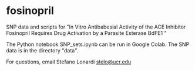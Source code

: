 # fosinopril
SNP data and scripts for "In Vitro Antibabesial Activity of the ACE Inhibitor Fosinopril Requires Drug Activation by a Parasite Esterase BdFE1 "

The Python notebook SNP_sets.ipynb can be run in Google Colab. The SNP data is in the directory "data".

For questions, email Stefano Lonardi <stelo@ucr.edu>
